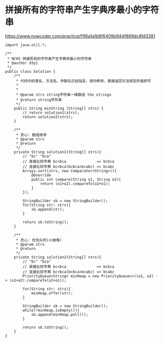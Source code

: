 # 拼接所有的字符串产生字典序最小的字符串
https://www.nowcoder.com/practice/f1f6a1a1b6f6409b944f869dc8fd3381

    import java.util.*;
    
    /**
     * NC85 拼接所有的字符串产生字典序最小的字符串
     * @author d3y1
     */
    public class Solution {
        /**
         * 代码中的类名、方法名、参数名已经指定，请勿修改，直接返回方法规定的值即可
         *
         *
         * @param strs string字符串一维数组 the strings
         * @return string字符串
         */
        public String minString (String[] strs) {
            // return solution1(strs);
            return solution2(strs);
        }
    
        /**
         * 贪心: 数组排序
         * @param strs
         * @return
         */
        private String solution1(String[] strs){
            // "bc" "bca"
            // 直接比较字典 bc<bca              => bcbca
            // 连接比较字典 bc>bca(bcbca>bcabc) => bcabc
            Arrays.sort(strs, new Comparator<String>(){
                @Override
                public int compare(String o1, String o2){
                    return (o1+o2).compareTo(o2+o1);
                }
            });
    
            StringBuilder sb = new StringBuilder();
            for(String str: strs){
                sb.append(str);
            }
    
            return sb.toString();
        }
    
        /**
         * 贪心: 优先队列(小根堆)
         * @param strs
         * @return
         */
        private String solution2(String[] strs){
            // "bc" "bca"
            // 直接比较字典 bc<bca              => bcbca
            // 连接比较字典 bc>bca(bcbca>bcabc) => bcabc
            PriorityQueue<String> minHeap = new PriorityQueue<>((o1, o2) -> (o1+o2).compareTo(o2+o1));
    
            for(String str: strs){
                minHeap.offer(str);
            }
    
            StringBuilder sb = new StringBuilder();
            while(!minHeap.isEmpty()){
                sb.append(minHeap.poll());
            }
    
            return sb.toString();
        }
    }
    

